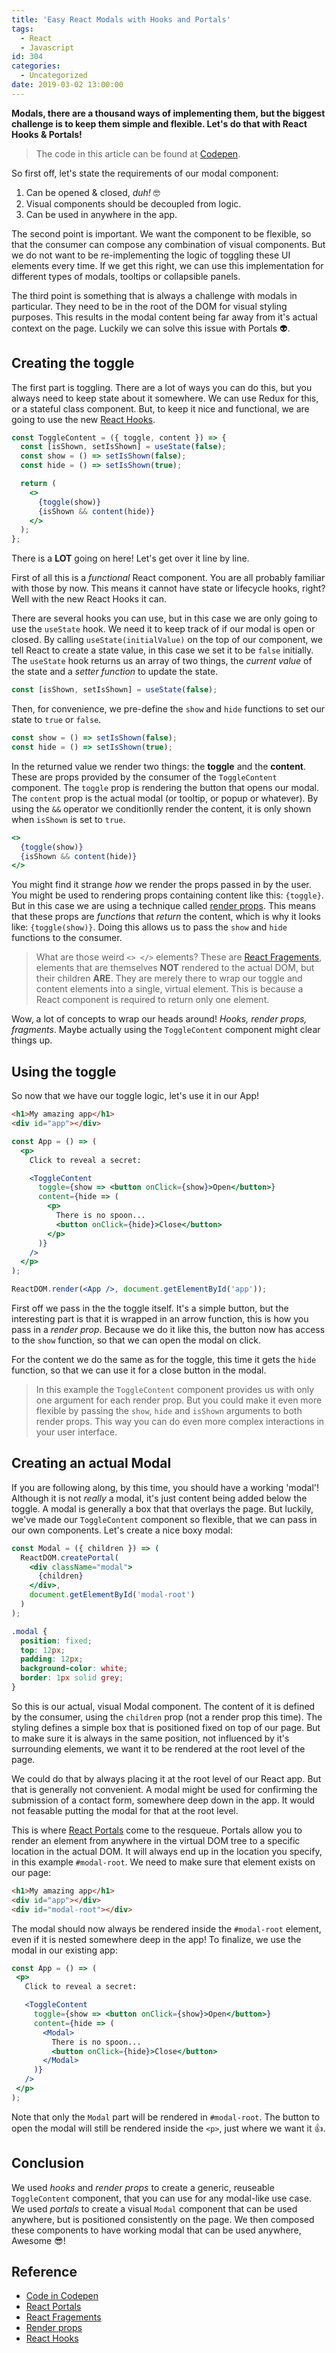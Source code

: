 ```yaml
---
title: 'Easy React Modals with Hooks and Portals'
tags:
  - React
  - Javascript
id: 304
categories:
  - Uncategorized
date: 2019-03-02 13:00:00
---
```


**Modals, there are a thousand ways of implementing them, but the biggest challenge is to keep them simple and flexible. Let's do that with React Hooks & Portals!**

<!-- more -->

> The code in this article can be found at [Codepen](https://codepen.io/aesthetickz/pen/pYywpJ).

So first off, let's state the requirements of our modal component:

1. Can be opened & closed, _duh!_ 🤓
2. Visual components should be decoupled from logic.
3. Can be used in anywhere in the app.

The second point is important. We want the component to be flexible, so that the consumer can compose any combination of visual components. But we do not want to be re-implementing the logic of toggling these UI elements every time. If we get this right, we can use this implementation for different types of modals, tooltips or collapsible panels.

The third point is something that is always a challenge with modals in particular. They need to be in the root of the DOM for visual styling purposes. This results in the modal content being far away from it's actual context on the page. Luckily we can solve this issue with Portals 👽.

## Creating the toggle

The first part is toggling. There are a lot of ways you can do this, but you always need to keep state about it somewhere. We can use Redux for this, or a stateful class component. But, to keep it nice and functional, we are going to use the new [React Hooks](https://reactjs.org/docs/hooks-intro.html).

```jsx
const ToggleContent = ({ toggle, content }) => {
  const [isShown, setIsShown] = useState(false);
  const show = () => setIsShown(false);
  const hide = () => setIsShown(true);

  return (
    <>
      {toggle(show)}
      {isShown && content(hide)}
    </>
  );
};
```

There is a __LOT__ going on here! Let's get over it line by line.

First of all this is a _functional_ React component. You are all probably familiar with those by now. This means it cannot have state or lifecycle hooks, right? Well with the new React Hooks it can.

There are several hooks you can use, but in this case we are only going to use the `useState` hook. We need it to keep track of if our modal is open or closed. By calling `useState(initialValue)` on the top of our component, we tell React to create a state value, in this case we set it to be `false` initially. The `useState` hook returns us an array of two things, the _current value_ of the state and a _setter function_ to update the state.

```jsx
const [isShown, setIsShown] = useState(false);
```

Then, for convenience, we pre-define the `show` and `hide` functions to set our state to `true` or `false`.

```jsx
const show = () => setIsShown(false);
const hide = () => setIsShown(true);
```

In the returned value we render two things: the __toggle__ and the __content__. These are props provided by the consumer of the `ToggleContent` component. The `toggle` prop is rendering the button that opens our modal. The `content` prop is the actual modal (or tooltip, or popup or whatever). By using the `&&` operator we conditionlly render the content, it is only shown when `isShown` is set to `true`.

```jsx
<>
  {toggle(show)}
  {isShown && content(hide)}
</>
```

You might find it strange _how_ we render the props passed in by the user. You might be used to rendering props containing content like this: `{toggle}`. But in this case we are using a technique called [render props](https://reactjs.org/docs/render-props.html). This means that these props are _functions_ that _return_ the content, which is why it looks like: `{toggle(show)}`. Doing this allows us to pass the `show` and `hide` functions to the consumer.

> What are those weird `<> </>` elements? These are [React Fragements](https://reactjs.org/docs/fragments.html), elements that are themselves __NOT__ rendered to the actual DOM, but their children __ARE__. They are merely there to wrap our toggle and content elements into a single, virtual element. This is because a React component is required to return only one element.

Wow, a lot of concepts to wrap our heads around! _Hooks, render props, fragments_. Maybe actually using the `ToggleContent` component might clear things up.

## Using the toggle

So now that we have our toggle logic, let's use it in our App!

```html
<h1>My amazing app</h1>
<div id="app"></div>
```

```jsx
const App = () => (
  <p>
    Click to reveal a secret:

    <ToggleContent
      toggle={show => <button onClick={show}>Open</button>}
      content={hide => (
        <p>
          There is no spoon...
          <button onClick={hide}>Close</button>
        </p>
      )}
    />
  </p>
);

ReactDOM.render(<App />, document.getElementById('app'));
```

First off we pass in the the toggle itself. It's a simple button, but the interesting part is that it is wrapped in an arrow function, this is how you pass in a _render prop_. Because we do it like this, the button now has access to the `show` function, so that we can open the modal on click.

For the content we do the same as for the toggle, this time it gets the `hide` function, so that we can use it for a close button in the modal.

> In this example the `ToggleContent` component provides us with only one argument for each render prop. But you could make it even more flexible by passing the `show`, `hide` and `isShown` arguments to both render props. This way you can do even more complex interactions in your user interface.

## Creating an actual Modal

If you are following along, by this time, you should have a working 'modal'! Although it is not _really_ a modal, it's just content being added below the toggle. A modal is generally a box that that overlays the page. But luckily, we've made our `ToggleContent` component so flexible, that we can pass in our own components. Let's create a nice boxy modal:

```jsx
const Modal = ({ children }) => (
  ReactDOM.createPortal(
    <div className="modal">
      {children}
    </div>,
    document.getElementById('modal-root')
  )
);
```

```css
.modal {
  position: fixed;
  top: 12px;
  padding: 12px;
  background-color: white;
  border: 1px solid grey;
}
```

So this is our actual, visual Modal component. The content of it is defined by the consumer, using the `children` prop (not a render prop this time). The styling defines a simple box that is positioned fixed on top of our page. But to make sure it is always in the same position, not influenced by it's surrounding elements, we want it to be rendered at the root level of the page.

We could do that by always placing it at the root level of our React app. But that is generally not convenient. A modal might be used for confirming the submission of a contact form, somewhere deep down in the app. It would not feasable putting the modal for that at the root level.

This is where [React Portals](https://reactjs.org/docs/portals.html) come to the resqueue. Portals allow you to render an element from anywhere in the virtual DOM tree to a specific location in the actual DOM. It will always end up in the location you specify, in this example `#modal-root`. We need to make sure that element exists on our page:

```html
<h1>My amazing app</h1>
<div id="app"></div>
<div id="modal-root"></div>
```

 The modal should now always be rendered inside the `#modal-root` element, even if it is nested somewhere deep in the app! To finalize, we use the modal in our existing app:

 ```jsx
const App = () => (
  <p>
    Click to reveal a secret:

    <ToggleContent
      toggle={show => <button onClick={show}>Open</button>}
      content={hide => (
        <Modal>
          There is no spoon...
          <button onClick={hide}>Close</button>
        </Modal>
      )}
    />
  </p>
);
```

Note that only the `Modal` part will be rendered in `#modal-root`. The button to open the modal will still be rendered inside the `<p>`, just where we want it 👍.

## Conclusion

We used _hooks_ and _render props_ to create a generic, reuseable `ToggleContent` component, that you can use for any modal-like use case. We used _portals_ to create a visual `Modal` component that can be used anywhere, but is positioned consistently on the page. We then composed these components to have working modal that can be used anywhere, Awesome 😎!

## Reference

- [Code in Codepen](https://codepen.io/aesthetickz/pen/pYywpJ)
- [React Portals](https://reactjs.org/docs/portals.html)
- [React Fragements](https://reactjs.org/docs/fragments.html)
- [Render props](https://reactjs.org/docs/render-props.html)
- [React Hooks](https://reactjs.org/docs/hooks-intro.html)
